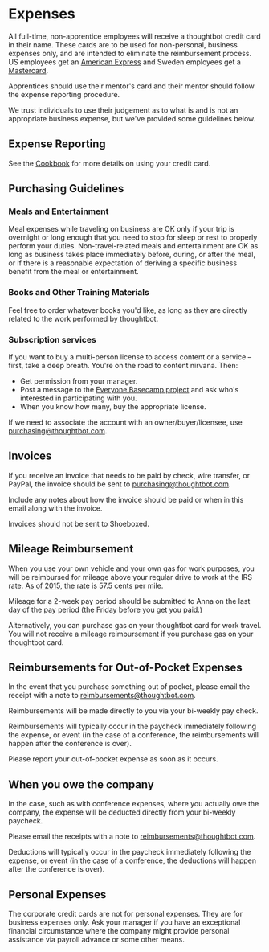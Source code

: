 # Expenses

All full-time, non-apprentice employees will receive a thoughtbot credit card in their name. These cards are to be used for non-personal, business expenses only, and are intended to eliminate the reimbursement process. US employees get an [American Express][us-cards] and Sweden employees get a [Mastercard][sweden-cards].

Apprentices should use their mentor's card and their mentor should follow the expense reporting procedure.

We trust individuals to use their judgement as to what is and is not an appropriate business expense, but we've provided some guidelines below.

## Expense Reporting

See the [Cookbook](https://github.com/thoughtbot/cookbook#purchasing)
for more details on using your credit card.

## Purchasing Guidelines

### Meals and Entertainment

Meal expenses while traveling on business are OK only if your trip is
overnight or long enough that you need to stop for sleep or rest to
properly perform your duties. Non-travel-related meals and
entertainment are OK as long as business takes place immediately
before, during, or after the meal, or if there is a reasonable
expectation of deriving a specific business benefit from the meal or
entertainment.

### Books and Other Training Materials

Feel free to order whatever books you'd like, as long as they are
directly related to the work performed by thoughtbot.

### Subscription services

If you want to buy a multi-person license to access content or a service – first, take a deep breath. You're on the road to content nirvana. Then:

* Get permission from your manager.
* Post a message to the [Everyone Basecamp project](https://basecamp.com/1719045/projects/4290451) and ask who's interested in participating with you.
* When you know how many, buy the appropriate license.

If we need to associate the account with an owner/buyer/licensee, use purchasing@thoughtbot.com.

## Invoices

If you receive an invoice that needs to be paid by check, wire transfer, or PayPal, the invoice should be sent to purchasing@thoughtbot.com.

Include any notes about how the invoice should be paid or when in this email along with the invoice.

Invoices should not be sent to Shoeboxed.

## Mileage Reimbursement

When you use your own vehicle and your own gas for work purposes, you will be reimbursed for mileage above your regular drive to work at the IRS rate. [As of 2015](http://www.irs.gov/uac/Newsroom/New-Standard-Mileage-Rates-Now-Available;-Business-Rate-to-Rise-in-2015), the rate is 57.5 cents per mile.

Mileage for a 2-week pay period should be submitted to Anna on the last day of the pay period (the Friday before you get you paid.)

Alternatively, you can purchase gas on your thoughtbot card for work travel. You will not receive a mileage reimbursement if you purchase gas on your thoughtbot card.

## Reimbursements for Out-of-Pocket Expenses

In the event that you purchase something out of pocket, please email the receipt with a note to reimbursements@thoughtbot.com.

Reimbursements will be made directly to you via your bi-weekly pay check.

Reimbursements will typically occur in the paycheck immediately following the expense, or event (in the case of a conference, the reimbursements will happen after the conference is over).

Please report your out-of-pocket expense as soon as it occurs.

## When you owe the company

In the case, such as with conference expenses, where you actually owe the company, the expense will be deducted directly from your bi-weekly paycheck.

Please email the receipts with a note to reimbursements@thoughtbot.com.

Deductions will typically occur in the paycheck immediately following the expense, or event (in the case of a conference, the deductions will happen after the conference is over).

## Personal Expenses

The corporate credit cards are not for personal expenses. They are for business expenses only. Ask your manager if you have an exceptional financial circumstance where the company might provide personal assistance via payroll advance or some other means.

[us-cards]: https://github.com/thoughtbot/cookbook/blob/master/purchasing/credit-card.md#united-states-employees
[sweden-cards]: https://github.com/thoughtbot/cookbook/blob/master/purchasing/credit-card.md#sweden-employees
[shoeboxed-link]: https://github.com/thoughtbot/cookbook/blob/master/purchasing/expenses.md
